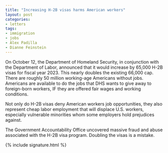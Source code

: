 ```yaml
---
title: "Increasing H-2B visas harms American workers"
layout: post
categories:
- letters
tags:
- immigration
- jobs
- Alex Padilla
- Dianne Feinstein
---
```


On October 12, the Department of Homeland Security, in conjunction with the Department of Labor, announced that it would increase by 65,000 H-2B visas for fiscal year 2023. This nearly doubles the existing 66,000 cap. There are roughly 50 million working-age Americans without jobs. Americans are available to do the jobs that DHS wants to give away to foreign-born workers, IF they are offered fair wages and working conditions.

Not only do H-2B visas deny American workers job opportunities, they also represent cheap labor employment that will displace U.S. workers, especially vulnerable minorities whom some employers hold prejudices against.

The Government Accountability Office uncovered massive fraud and abuse associated with the H-2B visa program. Doubling the visas is a mistake.

{% include signature.html %}

